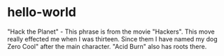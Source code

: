 # hello-world
"Hack the Planet" -
This phrase is from the movie "Hackers". This move really effected me when I was thirteen. Since them I have named my dog Zero Cool" after the main character. "Acid Burn" also has roots there.
